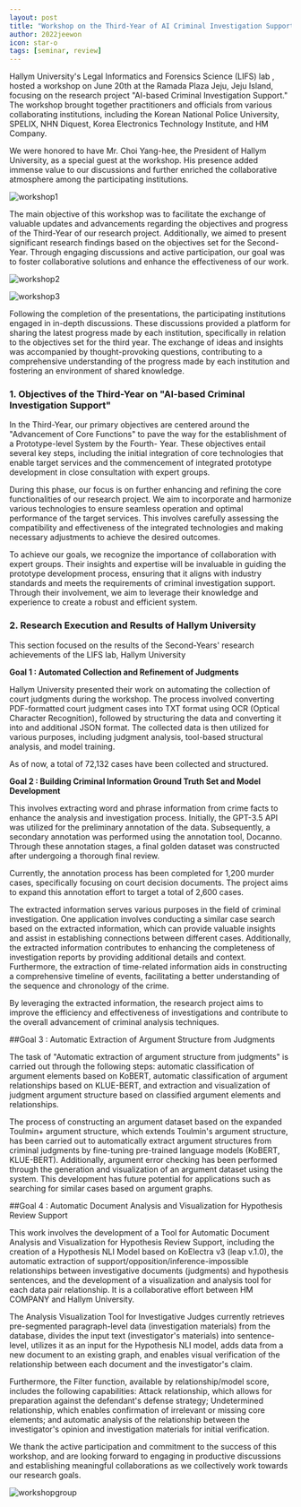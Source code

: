 ```yaml
---
layout: post
title: "Workshop on the Third-Year of AI Criminal Investigation Support Project"
author: 2022jeewon
icon: star-o
tags: [seminar, review]
---
```

Hallym University's Legal Informatics and Forensics Science (LIFS) lab , hosted a workshop on June 20th at the Ramada Plaza Jeju, Jeju Island, focusing on the research project "AI-based Criminal Investigation Support." The workshop brought together practitioners and officials from various collaborating institutions, including the Korean National Police University, SPELIX, NHN Diquest, Korea Electronics Technology Institute, and HM Company.

We were honored to have Mr. Choi Yang-hee, the President of Hallym University, as a special guest at the workshop. His presence added immense value to our discussions and further enriched the collaborative atmosphere among the participating institutions.

![workshop1](/img/news/workshop1.jpg)

The main objective of this workshop was to facilitate the exchange of valuable updates and advancements regarding the objectives and progress of the Third-Year of our research project. Additionally, we aimed to present significant research findings based on the objectives set for the Second-Year. Through engaging discussions and active participation, our goal was to foster collaborative solutions and enhance the effectiveness of our work.

![workshop2](/img/news/workshop_discussion1.jpg)

![workshop3](/img/news/workshop_discussion2.jpg)

Following the completion of the presentations, the participating institutions engaged in in-depth discussions. These discussions provided a platform for sharing the latest progress made by each institution, specifically in relation to the objectives set for the third year. The exchange of ideas and insights was accompanied by thought-provoking questions, contributing to a comprehensive understanding of the progress made by each institution and fostering an environment of shared knowledge.

### 1. Objectives of the Third-Year on "AI-based Criminal Investigation Support"

In the Third-Year, our primary objectives are centered around the "Advancement of Core Functions" to pave the way for the establishment of a Prototype-level System by the Fourth- Year. These objectives entail several key steps, including the initial integration of core technologies that enable target services and the commencement of integrated prototype development in close consultation with expert groups.

During this phase, our focus is on further enhancing and refining the core functionalities of our research project. We aim to incorporate and harmonize various technologies to ensure seamless operation and optimal performance of the target services. This involves carefully assessing the compatibility and effectiveness of the integrated technologies and making necessary adjustments to achieve the desired outcomes.

To achieve our goals, we recognize the importance of collaboration with expert groups. Their insights and expertise will be invaluable in guiding the prototype development process, ensuring that it aligns with industry standards and meets the requirements of criminal investigation support. Through their involvement, we aim to leverage their knowledge and experience to create a robust and efficient system.

### 2. Research Execution and Results of Hallym University

This section focused on the results of the Second-Years' research achievements of the LIFS lab, Hallym University

**Goal 1 : Automated Collection and Refinement of Judgments**

Hallym University presented their work on automating the collection of court judgments during the workshop.
The process involved converting PDF-formatted court judgment cases into TXT format using OCR (Optical Character Recognition), followed by structuring the data and converting it into and additional JSON format. The collected data is then utilized for various purposes, including judgment analysis, tool-based structural analysis, and model training.

As of now, a total of 72,132 cases have been collected and structured.

**Goal 2 : Building Criminal Information Ground Truth Set and Model Development**

This involves extracting word and phrase information from crime facts to enhance the analysis and investigation process. Initially, the GPT-3.5 API was utilized for the preliminary annotation of the data. Subsequently, a secondary annotation was performed using the annotation tool, Docanno. Through these annotation stages, a final golden dataset was constructed after undergoing a thorough final review.

Currently, the annotation process has been completed for 1,200 murder cases, specifically focusing on court decision documents. The project aims to expand this annotation effort to target a total of 2,600 cases.

The extracted information serves various purposes in the field of criminal investigation. One application involves conducting a similar case search based on the extracted information, which can provide valuable insights and assist in establishing connections between different cases. Additionally, the extracted information contributes to enhancing the completeness of investigation reports by providing additional details and context. Furthermore, the extraction of time-related information aids in constructing a comprehensive timeline of events, facilitating a better understanding of the sequence and chronology of the crime.

By leveraging the extracted information, the research project aims to improve the efficiency and effectiveness of investigations and contribute to the overall advancement of criminal analysis techniques.

##Goal 3 : Automatic Extraction of Argument Structure from Judgments

The task of "Automatic extraction of argument structure from judgments" is carried out through the following steps: automatic classification of argument elements based on KoBERT, automatic classification of argument relationships based on KLUE-BERT, and extraction and visualization of judgment argument structure based on classified argument elements and relationships.

The process of constructing an argument dataset based on the expanded Toulmin+ argument structure, which extends Toulmin's argument structure, has been carried out to automatically extract argument structures from criminal judgments by fine-tuning pre-trained language models (KoBERT, KLUE-BERT). Additionally, argument error checking has been performed through the generation and visualization of an argument dataset using the system. This development has future potential for applications such as searching for similar cases based on argument graphs.


##Goal 4 : Automatic Document Analysis and Visualization for Hypothesis Review Support 

This work involves the development of a Tool for Automatic Document Analysis and Visualization for Hypothesis Review Support, including the creation of a Hypothesis NLI Model based on KoElectra v3 (leap v.1.0), the automatic extraction of support/opposition/inference-impossible relationships between investigative documents (judgments) and hypothesis sentences, and the development of a visualization and analysis tool for each data pair relationship. It is a collaborative effort between HM COMPANY and Hallym University.

The Analysis Visualization Tool for Investigative Judges currently retrieves pre-segmented paragraph-level data (investigation materials) from the database, divides the input text (investigator's materials) into sentence-level, utilizes it as an input for the Hypothesis NLI model, adds data from a new document to an existing graph, and enables visual verification of the relationship between each document and the investigator's claim.

Furthermore, the Filter function, available by relationship/model score, includes the following capabilities: Attack relationship, which allows for preparation against the defendant's defense strategy; Undetermined relationship, which enables confirmation of irrelevant or missing core elements; and automatic analysis of the relationship between the investigator's opinion and investigation materials for initial verification.

We thank the active participation and commitment to the success of this workshop, and are looking forward to engaging in productive discussions and establishing meaningful collaborations as we collectively work towards our research goals.

![workshopgroup](/img/news/workshop_group_photo.jpg)
